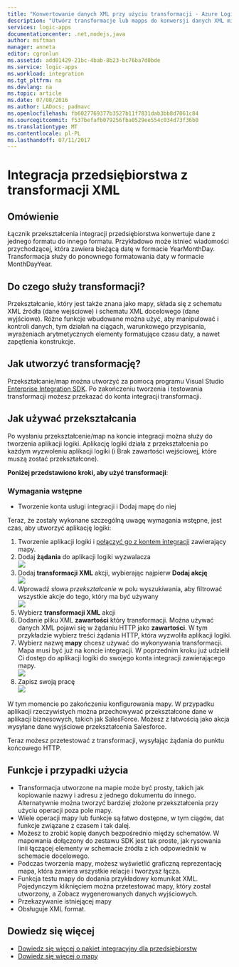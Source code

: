 ```yaml
---
title: "Konwertowanie danych XML przy użyciu transformacji - Azure Logic Apps | Dokumentacja firmy Microsoft"
description: "Utwórz transformacje lub mapps do konwersji danych XML między formatami w aplikacjach logiki przy użyciu zestawu SDK integracji przedsiębiorstwa"
services: logic-apps
documentationcenter: .net,nodejs,java
author: msftman
manager: anneta
editor: cgronlun
ms.assetid: add01429-21bc-4bab-8b23-bc76ba7d0bde
ms.service: logic-apps
ms.workload: integration
ms.tgt_pltfrm: na
ms.devlang: na
ms.topic: article
ms.date: 07/08/2016
ms.author: LADocs; padmavc
ms.openlocfilehash: fb6027769377b3527b11f7831dab3bb8d7061c84
ms.sourcegitcommit: f537befafb079256fba0529ee554c034d73f36b0
ms.translationtype: MT
ms.contentlocale: pl-PL
ms.lasthandoff: 07/11/2017
---
```

# <a name="enterprise-integration-with-xml-transforms"></a>Integracja przedsiębiorstwa z transformacji XML
## <a name="overview"></a>Omówienie
Łącznik przekształcenia integracji przedsiębiorstwa konwertuje dane z jednego formatu do innego formatu. Przykładowo może istnieć wiadomości przychodzącej, która zawiera bieżącą datę w formacie YearMonthDay. Transformacja służy do ponownego formatowania daty w formacie MonthDayYear.

## <a name="what-does-a-transform-do"></a>Do czego służy transformacji?
Przekształcanie, który jest także znana jako mapy, składa się z schematu XML źródła (dane wejściowe) i schematu XML docelowego (dane wyjściowe). Różne funkcje wbudowane można użyć, aby manipulować i kontroli danych, tym działań na ciągach, warunkowego przypisania, wyrażeniach arytmetycznych elementy formatujące czasu daty, a nawet zapętlenia konstrukcje.

## <a name="how-to-create-a-transform"></a>Jak utworzyć transformację?
Przekształcanie/map można utworzyć za pomocą programu Visual Studio [Enterprise Integration SDK](https://aka.ms/vsmapsandschemas). Po zakończeniu tworzenia i testowania transformacji możesz przekazać do konta integracji transformacji. 

## <a name="how-to-use-a-transform"></a>Jak używać przekształcania
Po wysłaniu przekształcenie/map na koncie integracji można służy do tworzenia aplikacji logiki. Aplikację logiki działa z przekształcenia po każdym wyzwoleniu aplikacji logiki (i Brak zawartości wejściowej, które muszą zostać przekształcone).

**Poniżej przedstawiono kroki, aby użyć transformacji**:

### <a name="prerequisites"></a>Wymagania wstępne

* Tworzenie konta usługi integracji i Dodaj mapę do niej  

Teraz, że zostały wykonane szczególną uwagę wymagania wstępne, jest czas, aby utworzyć aplikację logiki:  

1. Tworzenie aplikacji logiki i [połączyć go z kontem integracji](../logic-apps/logic-apps-enterprise-integration-accounts.md "Dowiedz się połączyć konto integracji aplikacji logiki") zawierający mapy.
2. Dodaj **żądania** do aplikacji logiki wyzwalacza  
   ![](./media/logic-apps-enterprise-integration-transforms/transform-1.png)    
3. Dodaj **transformacji XML** akcji, wybierając najpierw **Dodaj akcję**   
   ![](./media/logic-apps-enterprise-integration-transforms/transform-2.png)   
4. Wprowadź słowa *przekształcenie* w polu wyszukiwania, aby filtrować wszystkie akcje do tego, który ma być używany  
   ![](./media/logic-apps-enterprise-integration-transforms/transform-3.png)  
5. Wybierz **transformacji XML** akcji   
6. Dodanie pliku XML **zawartości** który transformacji. Można używać danych XML pojawi się w żądaniu HTTP jako **zawartości**. W tym przykładzie wybierz treści żądania HTTP, która wyzwoliła aplikacji logiki.
7. Wybierz nazwę **mapy** chcesz używać do wykonywania transformacji. Mapa musi być już na koncie integracji. W poprzednim kroku już udzielił Ci dostęp do aplikacji logiki do swojego konta integracji zawierającego mapy.      
   ![](./media/logic-apps-enterprise-integration-transforms/transform-4.png) 
8. Zapisz swoją pracę  
    ![](./media/logic-apps-enterprise-integration-transforms/transform-5.png) 

W tym momencie po zakończeniu konfigurowania mapy. W przypadku aplikacji rzeczywistych można przechowywać przekształcone dane w aplikacji biznesowych, takich jak SalesForce. Możesz z łatwością jako akcja wysyłane dane wyjściowe przekształcenia Salesforce. 

Teraz możesz przetestować z transformacji, wysyłając żądania do punktu końcowego HTTP.  

## <a name="features-and-use-cases"></a>Funkcje i przypadki użycia
* Transformacja utworzone na mapie może być prosty, takich jak kopiowanie nazwy i adresu z jednego dokumentu do innego. Alternatywnie można tworzyć bardziej złożone przekształcenia przy użyciu operacji poza pole mapy.  
* Wiele operacji mapy lub funkcje są łatwo dostępne, w tym ciągów, dat funkcje związane z czasem i tak dalej.  
* Możesz to zrobić kopię danych bezpośrednio między schematów. W mapowania dołączony do zestawu SDK jest tak proste, jak rysowania linii łączącej elementy w schemacie źródła z ich odpowiedniki w schemacie docelowego.  
* Podczas tworzenia mapy, możesz wyświetlić graficzną reprezentację mapa, która zawiera wszystkie relacje i tworzysz łącza.
* Funkcja testu mapy do dodania przykładowy komunikat XML. Pojedynczym kliknięciem można przetestować mapy, który został utworzony, a Zobacz wygenerowanych danych wyjściowych.  
* Przekazywanie istniejącej mapy  
* Obsługuje XML format.

## <a name="learn-more"></a>Dowiedz się więcej
* [Dowiedz się więcej o pakiet integracyjny dla przedsiębiorstw](../logic-apps/logic-apps-enterprise-integration-overview.md "Dowiedz się więcej na temat pakiet integracyjny dla przedsiębiorstw")  
* [Dowiedz się więcej o mapy](../logic-apps/logic-apps-enterprise-integration-maps.md "Dowiedz się więcej na temat map integracji przedsiębiorstwa")  

